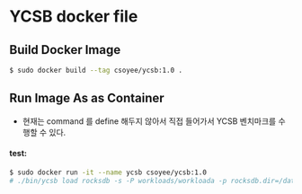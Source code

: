 # YCSB docker file

## Build Docker Image 

```bash
$ sudo docker build --tag csoyee/ycsb:1.0 .
```

## Run Image As as Container

- 현재는 command 를 define 해두지 않아서 직접 들어가서 YCSB 벤치마크를 수행할 수 있다.

#### test: 
```bash
$ sudo docker run -it --name ycsb csoyee/ycsb:1.0
# ./bin/ycsb load rocksdb -s -P workloads/workloada -p rocksdb.dir=/data/
```

